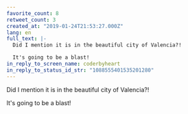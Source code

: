 ```yaml
---
favorite_count: 8
retweet_count: 3
created_at: "2019-01-24T21:53:27.000Z"
lang: en
full_text: |-
  Did I mention it is in the beautiful city of Valencia?! 

  It's going to be a blast!
in_reply_to_screen_name: coderbyheart
in_reply_to_status_id_str: "1088555401535201280"
---
```


Did I mention it is in the beautiful city of Valencia?!

It's going to be a blast!
